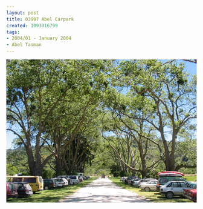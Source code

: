```yaml
---
layout: post
title: 03997 Abel Carpark
created: 1093016799
tags:
- 2004/01 - January 2004
- Abel Tasman
---
```


<img src="/image/images/03997_abel_carpark-1395.jpg"/>

